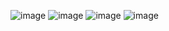 ![image](https://github.com/SkarlexDev/CollectorHelper/assets/25087216/22fc82c6-e9ee-458d-b78a-3f5b17da6565)
![image](https://github.com/SkarlexDev/CollectorHelper/assets/25087216/9e36c743-dbe4-4ce6-9cd2-9579e103c8e7)
![image](https://github.com/SkarlexDev/CollectorHelper/assets/25087216/cc4f5275-d6d7-43f1-b257-27c936a4115d)
![image](https://github.com/SkarlexDev/CollectorHelper/assets/25087216/13b329fa-4af6-40a4-89cb-d9dd225b5439)


